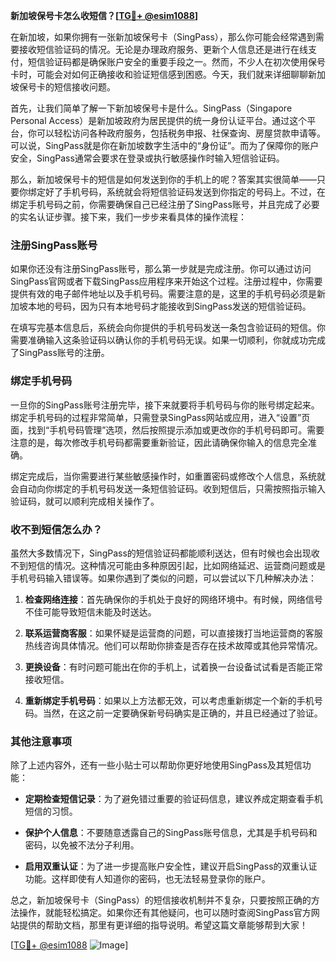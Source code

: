 **新加坡保号卡怎么收短信？[[TG💪+ @esim1088](https://t.me/s/esim1088)]**

在新加坡，如果你拥有一张新加坡保号卡（SingPass），那么你可能会经常遇到需要接收短信验证码的情况。无论是办理政府服务、更新个人信息还是进行在线支付，短信验证码都是确保账户安全的重要手段之一。然而，不少人在初次使用保号卡时，可能会对如何正确接收和验证短信感到困惑。今天，我们就来详细聊聊新加坡保号卡的短信接收问题。

首先，让我们简单了解一下新加坡保号卡是什么。SingPass（Singapore Personal Access）是新加坡政府为居民提供的统一身份认证平台。通过这个平台，你可以轻松访问各种政府服务，包括税务申报、社保查询、房屋贷款申请等。可以说，SingPass就是你在新加坡数字生活中的“身份证”。而为了保障你的账户安全，SingPass通常会要求在登录或执行敏感操作时输入短信验证码。

那么，新加坡保号卡的短信是如何发送到你的手机上的呢？答案其实很简单——只要你绑定好了手机号码，系统就会将短信验证码发送到你指定的号码上。不过，在绑定手机号码之前，你需要确保自己已经注册了SingPass账号，并且完成了必要的实名认证步骤。接下来，我们一步步来看具体的操作流程：

### 注册SingPass账号

如果你还没有注册SingPass账号，那么第一步就是完成注册。你可以通过访问SingPass官网或者下载SingPass应用程序来开始这个过程。注册过程中，你需要提供有效的电子邮件地址以及手机号码。需要注意的是，这里的手机号码必须是新加坡本地的号码，因为只有本地号码才能接收到SingPass发送的短信验证码。

在填写完基本信息后，系统会向你提供的手机号码发送一条包含验证码的短信。你需要准确输入这条验证码以确认你的手机号码无误。如果一切顺利，你就成功完成了SingPass账号的注册。

### 绑定手机号码

一旦你的SingPass账号注册完毕，接下来就要将手机号码与你的账号绑定起来。绑定手机号码的过程非常简单，只需登录SingPass网站或应用，进入“设置”页面，找到“手机号码管理”选项，然后按照提示添加或更改你的手机号码即可。需要注意的是，每次修改手机号码都需要重新验证，因此请确保你输入的信息完全准确。

绑定完成后，当你需要进行某些敏感操作时，如重置密码或修改个人信息，系统就会自动向你绑定的手机号码发送一条短信验证码。收到短信后，只需按照指示输入验证码，就可以顺利完成相关操作了。

### 收不到短信怎么办？

虽然大多数情况下，SingPass的短信验证码都能顺利送达，但有时候也会出现收不到短信的情况。这种情况可能由多种原因引起，比如网络延迟、运营商问题或是手机号码输入错误等。如果你遇到了类似的问题，可以尝试以下几种解决办法：

1. **检查网络连接**：首先确保你的手机处于良好的网络环境中。有时候，网络信号不佳可能导致短信未能及时送达。
   
2. **联系运营商客服**：如果怀疑是运营商的问题，可以直接拨打当地运营商的客服热线咨询具体情况。他们可以帮助你排查是否存在技术故障或其他异常情况。

3. **更换设备**：有时问题可能出在你的手机上，试着换一台设备试试看是否能正常接收短信。

4. **重新绑定手机号码**：如果以上方法都无效，可以考虑重新绑定一个新的手机号码。当然，在这之前一定要确保新号码确实是正确的，并且已经通过了验证。

### 其他注意事项

除了上述内容外，还有一些小贴士可以帮助你更好地使用SingPass及其短信功能：

- **定期检查短信记录**：为了避免错过重要的验证码信息，建议养成定期查看手机短信的习惯。
  
- **保护个人信息**：不要随意透露自己的SingPass账号信息，尤其是手机号码和密码，以免被不法分子利用。

- **启用双重认证**：为了进一步提高账户安全性，建议开启SingPass的双重认证功能。这样即使有人知道你的密码，也无法轻易登录你的账户。

总之，新加坡保号卡（SingPass）的短信接收机制并不复杂，只要按照正确的方法操作，就能轻松搞定。如果你还有其他疑问，也可以随时查阅SingPass官方网站提供的帮助文档，那里有更详细的指导说明。希望这篇文章能够帮到大家！

[[TG💪+ @esim1088](https://t.me/s/esim1088) ![Image](https://i.postimg.cc/4NQfJmqS/Snipaste-2025-05-13-00-14-12.png)]